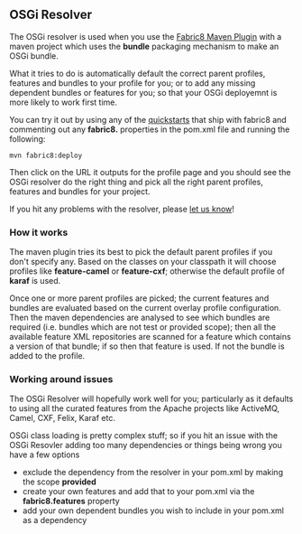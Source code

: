 ## OSGi Resolver

The OSGi resolver is used when you use the [Fabric8 Maven Plugin](http://fabric8.io/gitbook/mavenPlugin.html) with a maven project which uses the **bundle** packaging mechanism to make an OSGi bundle.

What it tries to do is automatically default the correct parent profiles, features and bundles to your profile for you; or to add any missing dependent bundles or features for you; so that your OSGi deployemnt is more likely to work first time.

You can try it out by using any of the [quickstarts](http://fabric8.io/gitbook/quickstarts.html) that ship with fabric8 and commenting out any **fabric8.** properties in the pom.xml file and running the following:

    mvn fabric8:deploy

Then click on the URL it outputs for the profile page and you should see the OSGi resolver do the right thing and pick all the right parent profiles, features and bundles for your project.

If you hit any problems with the resolver, please [let us know](https://github.com/fabric8io/fabric8/issues)!

### How it works

The maven plugin tries its best to pick the default parent profiles if you don't specify any. Based on the classes on your classpath it will choose profiles like **feature-camel** or **feature-cxf**; otherwise the default profile of **karaf** is used.

Once one or more parent profiles are picked; the current features and bundles are evaluated based on the current overlay profile configuration. Then the maven dependencies are analysed to see which bundles are required (i.e. bundles which are not test or provided scope); then all the available feature XML repositories are scanned for a feature which contains a version of that bundle; if so then that feature is used. If not the bundle is added to the profile.

### Working around issues

The OSGi Resolver will hopefully work well for you; particularly as it defaults to using all the curated features from the Apache projects like ActiveMQ, Camel, CXF, Felix, Karaf etc.

OSGi class loading is pretty complex stuff; so if you hit an issue with the OSGi Resovler adding too many dependencies or things being wrong you have a few options

* exclude the dependency from the resolver in your pom.xml by making the scope **provided**
* create your own features and add that to your pom.xml via the **fabric8.features** property
* add your own dependent bundles you wish to include in your pom.xml as a dependency
